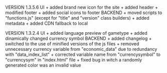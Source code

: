VERSION 1.3.5.6
	UI
		+ added brand new icon for the site
		+ added header
		+ modified footer
		+ added social icons to footer
	BACKEND
		+ moved scripts to "functions.js" (except for "title" and "version" class builders)
		+ added metadata
		+ added CDN fallback to local

VERSION 1.3.2.4
	UI
		+ added language preview of gametype
		+ added dinamically changed currency symbol
	BACKEND
		+ added changelog
		+ switched to the use of minified versions of the js files
		+ removed unnecessary currency variable from "economic_data" due to redundancy with "data_index_list"
		+ corrected variable name from "currencysymbol" to "currencysym" in "index.html" file
		+ fixed bug in witch a randomly generated color was an invalid value